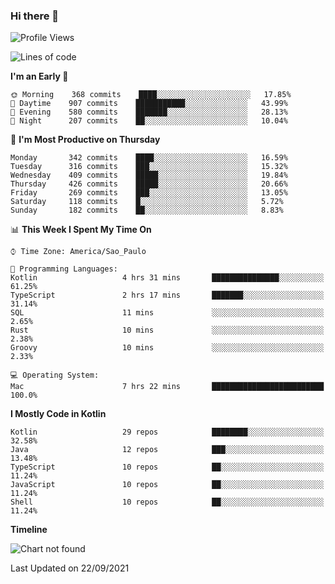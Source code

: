 ### Hi there 👋

<!--
**fernandonogueira/fernandonogueira** is a ✨ _special_ ✨ repository because its `README.md` (this file) appears on your GitHub profile.

Here are some ideas to get you started:

- 🔭 I’m currently working on ...
- 🌱 I’m currently learning ...
- 👯 I’m looking to collaborate on ...
- 🤔 I’m looking for help with ...
- 💬 Ask me about ...
- 📫 How to reach me: ...
- 😄 Pronouns: ...
- ⚡ Fun fact: ...
-->

<!--START_SECTION:waka-->
![Profile Views](http://img.shields.io/badge/Profile%20Views-0-blue)

![Lines of code](https://img.shields.io/badge/From%20Hello%20World%20I%27ve%20Written-452459%20lines%20of%20code-blue)

**I'm an Early 🐤** 

```text
🌞 Morning    368 commits    ████░░░░░░░░░░░░░░░░░░░░░   17.85% 
🌆 Daytime    907 commits    ███████████░░░░░░░░░░░░░░   43.99% 
🌃 Evening    580 commits    ███████░░░░░░░░░░░░░░░░░░   28.13% 
🌙 Night      207 commits    ██░░░░░░░░░░░░░░░░░░░░░░░   10.04%

```
📅 **I'm Most Productive on Thursday** 

```text
Monday       342 commits    ████░░░░░░░░░░░░░░░░░░░░░   16.59% 
Tuesday      316 commits    ███░░░░░░░░░░░░░░░░░░░░░░   15.32% 
Wednesday    409 commits    █████░░░░░░░░░░░░░░░░░░░░   19.84% 
Thursday     426 commits    █████░░░░░░░░░░░░░░░░░░░░   20.66% 
Friday       269 commits    ███░░░░░░░░░░░░░░░░░░░░░░   13.05% 
Saturday     118 commits    █░░░░░░░░░░░░░░░░░░░░░░░░   5.72% 
Sunday       182 commits    ██░░░░░░░░░░░░░░░░░░░░░░░   8.83%

```


📊 **This Week I Spent My Time On** 

```text
⌚︎ Time Zone: America/Sao_Paulo

💬 Programming Languages: 
Kotlin                   4 hrs 31 mins       ███████████████░░░░░░░░░░   61.25% 
TypeScript               2 hrs 17 mins       ███████░░░░░░░░░░░░░░░░░░   31.14% 
SQL                      11 mins             ░░░░░░░░░░░░░░░░░░░░░░░░░   2.65% 
Rust                     10 mins             ░░░░░░░░░░░░░░░░░░░░░░░░░   2.38% 
Groovy                   10 mins             ░░░░░░░░░░░░░░░░░░░░░░░░░   2.33%

💻 Operating System: 
Mac                      7 hrs 22 mins       █████████████████████████   100.0%

```

**I Mostly Code in Kotlin** 

```text
Kotlin                   29 repos            ████████░░░░░░░░░░░░░░░░░   32.58% 
Java                     12 repos            ███░░░░░░░░░░░░░░░░░░░░░░   13.48% 
TypeScript               10 repos            ██░░░░░░░░░░░░░░░░░░░░░░░   11.24% 
JavaScript               10 repos            ██░░░░░░░░░░░░░░░░░░░░░░░   11.24% 
Shell                    10 repos            ██░░░░░░░░░░░░░░░░░░░░░░░   11.24%

```


**Timeline**

![Chart not found](https://raw.githubusercontent.com/fernandonogueira/fernandonogueira/master/charts/bar_graph.png) 


 Last Updated on 22/09/2021
<!--END_SECTION:waka-->
